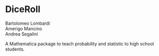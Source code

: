# DiceRoll

Bartolomeo Lombardi <br>
Amerigo Mancino <br>
Andrea Segalini

A Mathematica package to teach probability and statistic to high school students.
